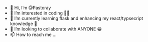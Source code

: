 - 👋 Hi, I’m @Pastoray
- 👀 I’m interested in coding 👨‍💻
- 🌱 I’m currently learning flask and enhancing my react/typsecript knowledge 📖
- 💞️ I’m looking to collaborate with ANYONE 😁
- 📫 How to reach me ...

<!---
Pastoray/Pastoray is a ✨ special ✨ repository because its `README.md` (this file) appears on your GitHub profile.
You can click the Preview link to take a look at your changes.
--->

